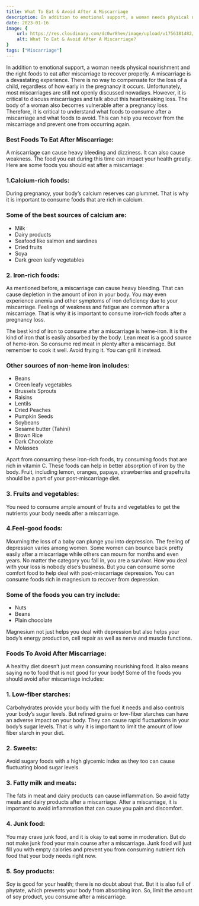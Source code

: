 ```yaml
---
title: What To Eat & Avoid After A Miscarriage
description: In addition to emotional support, a woman needs physical nourishment and the right foods to eat after miscarriage to recover properly. A miscarriage is a devastating experience. There is no way to compensate for the loss of a child, regardless of how early in the pregnancy it occurs...
date: 2023-01-16
image: {
    url: https://res.cloudinary.com/dc0wr8hev/image/upload/v1756181482/What_To_Eat_Avoid_After_A_Miscarriage_ep6j3y.webp ,
    alt: What To Eat & Avoid After A Miscarriage?
}
tags: ["Miscarriage"]
---
```

In addition to emotional support, a woman needs physical nourishment and the right foods to eat after miscarriage to recover properly. A miscarriage is a devastating experience. There is no way to compensate for the loss of a child, regardless of how early in the pregnancy it occurs. Unfortunately, most miscarriages are still not openly discussed nowadays. However, it is critical to discuss miscarriages and talk about this heartbreaking loss.
The body of a woman also becomes vulnerable after a pregnancy loss. Therefore, it is critical to understand what foods to consume after a miscarriage and what foods to avoid. This can help you recover from the miscarriage and prevent one from occurring again.

### Best Foods To Eat After Miscarriage:
A miscarriage can cause heavy bleeding and dizziness. It can also cause weakness. The food you eat during this time can impact your health greatly. Here are some foods you should eat after a miscarriage:

### 1.Calcium-rich foods:

<!-- ![Calcium rich food for pregnancy](https://img1.wsimg.com/isteam/ip/7d906beb-bc9b-4377-9b06-b22a3566899c/c742652a88c629cdcd3a066c6cea0377.jpg/:/cr=t:0%25,l:0%25,w:100%25,h:100%25/rs=w:1280) -->


During pregnancy, your body’s calcium reserves can plummet.
That is why it is important to consume foods that are rich in calcium.

### Some of the best sources of calcium are:
- Milk
- Dairy products
- Seafood like salmon and sardines
- Dried fruits
- Soya
- Dark green leafy vegetables

### 2. Iron-rich foods:

<!-- ![Iron rich food for pregnancy](https://img1.wsimg.com/isteam/ip/7d906beb-bc9b-4377-9b06-b22a3566899c/9ebbf2f95a7edd79efce1d0226e6c0f8.jpg/:/cr=t:0%25,l:0%25,w:100%25,h:100%25/rs=w:1280) -->

<!-- ![Iron rich food for pregnancy](https://img1.wsimg.com/isteam/ip/7d906beb-bc9b-4377-9b06-b22a3566899c/632f249fead019032b49514f7efe15c0.jpg/:/cr=t:0%25,l:0%25,w:100%25,h:100%25/rs=w:1280) -->


As mentioned before, a miscarriage can cause heavy bleeding. That can cause depletion in the amount of iron in your body. You may even experience anemia and other symptoms of iron deficiency due to your miscarriage. Feelings of weakness and fatigue are common after a miscarriage. That is why it is important to consume iron-rich foods after a pregnancy loss.


The best kind of iron to consume after a miscarriage is heme-iron. It is the kind of iron that is easily absorbed by the body. Lean meat is a good source of heme-iron. So consume red meat in plenty after a miscarriage. But remember to cook it well. Avoid frying it. You can grill it instead.

### Other sources of non-heme iron includes:
- Beans
- Green leafy vegetables
- Brussels Sprouts
- Raisins
- Lentils
- Dried Peaches
- Pumpkin Seeds
- Soybeans
- Sesame butter (Tahini)
- Brown Rice
- Dark Chocolate
- Molasses

Apart from consuming these iron-rich foods, try consuming foods that are rich in vitamin C. These foods can help in better absorption of iron by the body. Fruit, including lemon, oranges, papaya, strawberries and grapefruits should be a part of your post-miscarriage diet.

### 3. Fruits and vegetables:
You need to consume ample amount of fruits and vegetables to get the nutrients your body needs after a miscarriage.

### 4.Feel-good foods:
Mourning the loss of a baby can plunge you into depression. The feeling of depression varies among women. Some women can bounce back pretty easily after a miscarriage while others can mourn for months and even years. No matter the category you fall in, you are a survivor. How you deal with your loss is nobody else’s business. But you can consume some comfort food to help deal with post-miscarriage depression.
You can consume foods rich in magnesium to recover from depression.

### Some of the foods you can try include:
- Nuts
- Beans
- Plain chocolate

Magnesium not just helps you deal with depression but also helps your body’s energy production, cell repair as well as nerve and muscle functions.

### Foods To Avoid After Miscarriage:
A healthy diet doesn’t just mean consuming nourishing food. It also means saying no to food that is not good for your body! Some of the foods you should avoid after miscarriage includes: 


### 1. Low-fiber starches:
Carbohydrates provide your body with the fuel it needs and also controls your body’s sugar levels. But refined grains or low-fiber starches can have an adverse impact on your body. They can cause rapid fluctuations in your body’s sugar levels. That is why it is important to limit the amount of low fiber starch in your diet. 


### 2. Sweets:
Avoid sugary foods with a high glycemic index as they too can cause fluctuating blood sugar levels. 


### 3. Fatty milk and meats:
The fats in meat and dairy products can cause inflammation. So avoid fatty meats and dairy products after a miscarriage. After a miscarriage, it is important to avoid inflammation that can cause you pain and discomfort.

### 4. Junk food:
You may crave junk food, and it is okay to eat some in moderation. But do not make junk food your main course after a miscarriage. Junk food will just fill you with empty calories and prevent you from consuming nutrient rich food that your body needs right now.

### 5. Soy products:
Soy is good for your health; there is no doubt about that. But it is also full of phytate, which prevents your body from absorbing iron. So, limit the amount of soy product, you consume after a miscarriage.